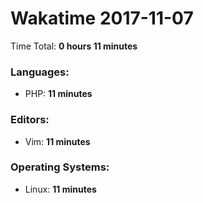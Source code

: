 # Wakatime 2017-11-07

Time Total: **0 hours 11 minutes**

### Languages:
- PHP: **11 minutes** 

### Editors:
- Vim: **11 minutes** 

### Operating Systems:
- Linux: **11 minutes** 

